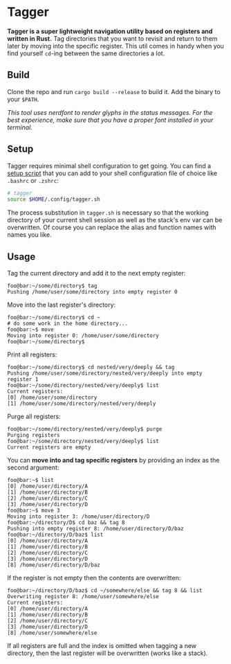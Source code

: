 # Tagger

**Tagger is a super lightweight navigation utility based on registers and written in Rust.** Tag directories that you want to revisit and return to them later by moving into the specific register. This util comes in handy when you find yourself `cd`-ing between the same directories a lot. 

## Build
Clone the repo and run `cargo build --release` to build it. Add the binary to your `$PATH`.

*This tool uses nerdfont to render glyphs in the status messages. For the best experience, make sure that you have a proper font installed in your terminal.*

## Setup
Tagger requires minimal shell configuration to get going. You can find a [setup script](scripts/tagger.sh) that you can add to your shell configuration file of choice like `.bashrc` or `.zshrc`:

```bash
# tagger
source $HOME/.config/tagger.sh
```
The process substitution in `tagger.sh` is necessary so that the working directory of your current shell session as well as the stack's env var can be overwritten. Of course you can replace the alias and function names with names you like.

## Usage

Tag the current directory and add it to the next empty register:
```console
foo@bar:~/some/directory$ tag
Pushing /home/user/some/directory into empty register 0
```

Move into the last register's directory:
```console
foo@bar:~/some/directory$ cd ~
# do some work in the home directory...
foo@bar:~$ move 
Moving into register 0: /home/user/some/directory
foo@bar:~/some/directory$
```

Print all registers:
```console
foo@bar:~/some/directory$ cd nested/very/deeply && tag
Pushing /home/user/some/directory/nested/very/deeply into empty register 1
foo@bar:~/some/directory/nested/very/deeply$ list
Current registers: 
[0] /home/user/some/directory
[1] /home/user/some/directory/nested/very/deeply
```
Purge all registers: 
```console
foo@bar:~/some/directory/nested/very/deeply$ purge
Purging registers 
foo@bar:~/some/directory/nested/very/deeply$ list
Current registers are empty
```

You can **move into and tag specific registers** by providing an index as the second argument:

```console
foo@bar:~$ list 
[0] /home/user/directory/A
[1] /home/user/directory/B
[2] /home/user/directory/C
[3] /home/user/directory/D
foo@bar:~$ move 3 
Moving into register 3: /home/user/directory/D
foo@bar:~/directory/D$ cd baz && tag 8
Pushing into empty register 8: /home/user/directory/D/baz
foo@bar:~/directory/D/baz$ list
[0] /home/user/directory/A
[1] /home/user/directory/B
[2] /home/user/directory/C
[3] /home/user/directory/D
[8] /home/user/directory/D/baz
```

If the register is not empty then the contents are overwritten:
```console
foo@bar:~/directory/D/baz$ cd ~/somewhere/else && tag 8 && list
Overwriting register 8: /home/user/somewhere/else
Current registers: 
[0] /home/user/directory/A
[1] /home/user/directory/B
[2] /home/user/directory/C
[3] /home/user/directory/D
[8] /home/user/somewhere/else
```
If all registers are full and the index is omitted when tagging a new directory, then the last register will be overwritten (works like a stack). 
